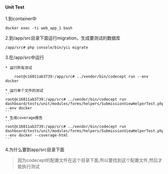 #### Unit Test

1.到container中

```
docker exec -ti web_app_1 bash

```

2.到/app/src目录下面运行migration，生成要测试的数据库

```
/app/src# php console/bin/yii migrate
```

3.在/app/src中运行

    * 运行所有测试
```
    root@c16011ab3739:/app/src# ../vendor/bin/codecept run --env docker
```
    * 运行单个文件的测试
    ```
    root@c16011ab3739:/app/src# ../vendor/bin/codecept run dashboard/tests/unit/modules/forms/helpers/SubmissionViewHelperTest.php --env docker
    ```
    * 生成coverage报告
    ```
    root@c16011ab3739:/app/src# ../vendor/bin/codecept run dashboard/tests/unit/modules/forms/helpers/SubmissionViewHelperTest.php --env docker --coverage-html
    ```
    
4.为什么要到app/src目录下面

> 因为codecept的配置文件在这个目录下面,所以要找到这个配置文件,然后才能执行测试
